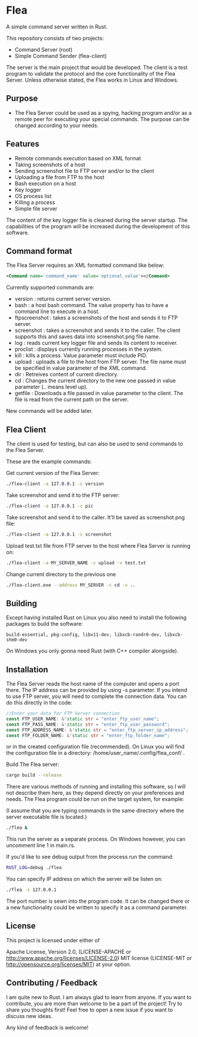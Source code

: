 # Flea

A simple command server written in Rust.

This repository consists of two projects:

- Command Server (root)
- Simple Command Sender (flea-client)

The server is the main project that would be developed. The client is a test program to validate the protocol and the core functionality of the Flea Server. Unless otherwise stated, the Flea works in Linux and Windows.

## Purpose

- The Flea Server could be used as a spying, hacking program and/or as a remote peer for executing your special commands. The purpose can be changed according to your needs.

## Features

- Remote commands execution based on XML format
- Taking screenshots of a host
- Sending screenshot file to FTP server and/or to the client
- Uploading a file from FTP to the host
- Bash execution on a host
- Key logger
- OS process list
- Killing a process
- Simple file server

The content of the key logger file is cleaned during the server startup.
The capabilities of the program will be increased during the development of this software.

## Command format

The Flea Server requires an XML formatted command like below:

```xml
<Command name='command_name' value='optional_value'></Command>
```

Currently supported commands are:

- version : returns current server version.
- bash : a host bash command. The value property has to have a command line to execute in a host.
- ftpscreenshot : takes a screenshots of the host and sends it to FTP server.
- screenshot : takes a screenshot and sends it to the caller. The client supports this and saves data into screenshot.png file name.
- log : reads current key logger file and sends its content to receiver.
- proclist : displays currently running processes in the system.
- kill : kills a process. Value parameter must include PID.
- upload : uploads a file to the host from FTP server. The file name must be specified in value parameter of the XML command.
- dir : Retreives content of current directory.
- cd : Changes the current directory to the new one passed in value parameter (.. means level up).
- getfile : Downloads a file passed in value parameter to the client. The file is read from the current path on the server.

New commands will be added later.

## Flea Client

The client is used for testing, but can also be used to send commands to the Flea Server.

These are the example commands:

Get current version of the Flea Server:

```bash
./flea-client -a 127.0.0.1 -c version
```

Take screenshot and send it to the FTP server:

```bash
./flea-client -a 127.0.0.1 -c pic
```

Take screenshot and send it to the caller. It'll be saved as screenshot.png file:

```bash
./flea-client -a 127.0.0.1 -c screenshot
```

Upload test.txt file from FTP server to the host where Flea Server is running on:

```bash
./flea-client -a MY_SERVER_NAME -c upload -v test.txt
```

Change current directory to the previous one

```bash
./flea-client.exe --address MY_SERVER -c cd -v ..
```

## Building

Except having installed Rust on Linux you also need to install the following packages to build the software:

```text
build-essential, pkg-config, libx11-dev, libxcb-randr0-dev, libxcb-shm0-dev
```

On Windows you only gonna need Rust (with C++ compiler alongside).

## Installation

The Flea Server reads the host name of the computer and opens a port there. The IP address can be provided by using -s parameter. If you intend to use FTP server, you will need to complete the connection data. You can do this directly in the code:

```rust
//Enter your data for FTP Server connection
const FTP_USER_NAME: &'static str = "enter_ftp_user_name";
const FTP_PASS_NAME: &'static str = "enter_ftp_user_password";
const FTP_ADDRESS_NAME: &'static str = "enter_ftp_server_ip_address";
const FTP_FOLDER_NAME: &'static str = "enter_ftp_folder_name";

```

or in the created configuration file (recommended). On Linux you will find the configuration file in a directory: /home/user_name/.config/flea_conf/ .

Build The Flea server:

```bash
cargo build --release
```

There are various methods of running and installing this software, so I will not describe them here, as they depend directly on your preferences and needs.
The Flea program could be run on the target system, for example:

(I assume that you are typing commands in the same directory where the server executable file is located.)

```bash
./flea &
```

This run the server as a separate process.
On Windows however, you can uncomment line 1 in main.rs.

If you'd like to see debug output from the process run the command:

```bash
RUST_LOG=debug ./flea
```

You can specify IP address on which the server will be listen on:

```bash
./flea -s 127.0.0.1
```

The port number is sewn into the program code. It can be changed there or a new functionality could be written to specify it as a command parameter.

## License

This project is licensed under either of

Apache License, Version 2.0, (LICENSE-APACHE or <http://www.apache.org/licenses/LICENSE-2.0>)
MIT license (LICENSE-MIT or <http://opensource.org/licenses/MIT>)
at your option.

## Contributing / Feedback

I am quite new to Rust. I am always glad to learn from anyone.
If you want to contribute, you are more than welcome to be a part of the project! Try to share you thoughts first! Feel free to open a new issue if you want to discuss new ideas.

Any kind of feedback is welcome!
